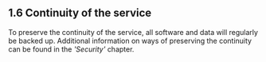 ## 1.6 Continuity of the service

To preserve the continuity of the service, all software and data will regularly be backed up. Additional information on ways of preserving the continuity can be found in the _'Security'_ chapter.
  